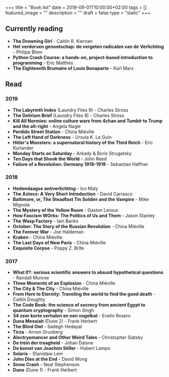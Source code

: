 +++
title =  "Book list"
date = 2019-09-01T10:00:00+02:00
tags = []
featured_image = ""
description = ""
draft = false
type = "static"
+++
## Currently reading
+ **The Drowning Girl** - Caitlín R. Kiernan
+ **Het verdorven genootschap: de vergeten radicalen van de Verlichting** - Philipp Blom
+ **Python Crash Course: a hands-on, project-based introduction to programming** - Eric Matthes
+ **The Eighteenth Brumaire of Louis Bonaparte** - Karl Marx

## Read
### 2019
+ **The Labyrinth Indes** (Laundry Files 9) - Charles Stross
+ **The Delirium Brief** (Laundry Files 8) - Charles Stross
+ **Kill All Normies: online culture wars from 4chan and Tumblr to Trump and the alt-right** - Angela Nagle
+ **Perdido Street Station** - China Miéville
+ **The Left Hand of Darkness** - Ursula K. Le Guin
+ **Hitler's Monsters: a supernatural history of the Third Reich** - Eric Kurlander
+ **Monday Starts on Saturday** - Arkady & Boris Strugatsky
+ **Ten Days that Shook the World** - John Reed
+ **Failure of a Revolution: Germany 1918-1919** - Sebastian Haffner

### 2018
+ **Hedendaagse antiverlichting** - Ico Maly
+ **The Aztecs: A Very Short Introduction** - David Carrasco
+ **Baltimore, or, The Steadfast Tin Soldier and the Vampire** - Mike Mignola
+ **The Mystery of the Yellow Room** - Gaston Leroux
+ **How Fascism WOrks: The Politics of Us and Them** - Jason Stanley
+ **The Wasp Factory** - Iain Banks
+ **October: The Story of the Russian Revolution** - China Miéville
+ **The Forever War** - Joe Haldeman
+ **Kraken** - China Miéville
+ **The Last Days of New Paris** - China Miéville
+ **Exquisite Corpse** - Poppy Z. Brite

### 2017
+ **What If?: serious scientific answers to absurd hypothetical questions** - Randall Munroe
+ **Three Moments of an Explosion** - China Miéville
+ **The City & The City** - China Miéville
+ **From Here to Eternity: Traveling the world to find the good death** - Caitlin Doughty
+ **The Code Book: the science of secrecy from ancient Egypt to quantum cryptography** - Simon Singh
+ **34 zeer korte verhalen en een vogelkat** - Evelio Rosero
+ **Duna Messiah** (Dune 2) - Frank Herbert
+ **The Blind Owl** - Sadegh Hedayat
+ **Tirza** - Arnon Grunberg
+ **Alectryomancer and Other Weird Tales** - Christopher Slatsky
+ **De trein der traagheid** - Johan Daisne
+ **De komst van Joachim Stiller** - Hubert Lampo
+ **Solaris** - Stanisław Lem
+ **John Dies at the End** - David Wong
+ **Snow Crash** - Neal Stephenson
+ **Dune** (Dune 1) - Frank Herbert